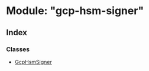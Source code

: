 # Module: "gcp-hsm-signer"

## Index

### Classes

* [GcpHsmSigner](../classes/_gcp_hsm_signer_.gcphsmsigner.md)
